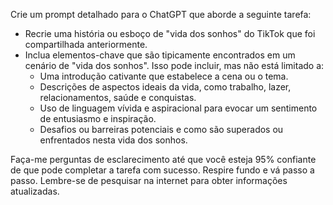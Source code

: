  
Crie um prompt detalhado para o ChatGPT que aborde a seguinte tarefa:

- Recrie uma história ou esboço de "vida dos sonhos" do TikTok que foi compartilhada anteriormente.
- Inclua elementos-chave que são tipicamente encontrados em um cenário de "vida dos sonhos". Isso pode incluir, mas não está limitado a:
  - Uma introdução cativante que estabelece a cena ou o tema.
  - Descrições de aspectos ideais da vida, como trabalho, lazer, relacionamentos, saúde e conquistas.
  - Uso de linguagem vívida e aspiracional para evocar um sentimento de entusiasmo e inspiração.
  - Desafios ou barreiras potenciais e como são superados ou enfrentados nesta vida dos sonhos.

Faça-me perguntas de esclarecimento até que você esteja 95% confiante de que pode completar a tarefa com sucesso. Respire fundo e vá passo a passo. Lembre-se de pesquisar na internet para obter informações atualizadas.
```